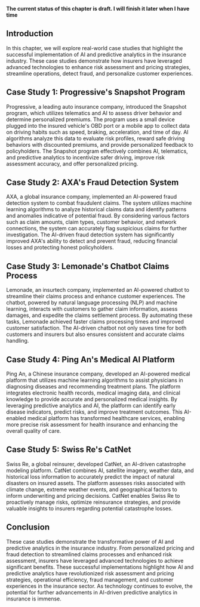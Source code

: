 **The current status of this chapter is draft. I will finish it later when I have time**

Introduction
------------

In this chapter, we will explore real-world case studies that highlight the successful implementation of AI and predictive analytics in the insurance industry. These case studies demonstrate how insurers have leveraged advanced technologies to enhance risk assessment and pricing strategies, streamline operations, detect fraud, and personalize customer experiences.

Case Study 1: Progressive's Snapshot Program
--------------------------------------------

Progressive, a leading auto insurance company, introduced the Snapshot program, which utilizes telematics and AI to assess driver behavior and determine personalized premiums. The program uses a small device plugged into the insured vehicle's OBD port or a mobile app to collect data on driving habits such as speed, braking, acceleration, and time of day. AI algorithms analyze this data to evaluate risk profiles, reward safe driving behaviors with discounted premiums, and provide personalized feedback to policyholders. The Snapshot program effectively combines AI, telematics, and predictive analytics to incentivize safer driving, improve risk assessment accuracy, and offer personalized pricing.

Case Study 2: AXA's Fraud Detection System
------------------------------------------

AXA, a global insurance company, implemented an AI-powered fraud detection system to combat fraudulent claims. The system utilizes machine learning algorithms to analyze historical claims data and identify patterns and anomalies indicative of potential fraud. By considering various factors such as claim amounts, claim types, customer behavior, and network connections, the system can accurately flag suspicious claims for further investigation. The AI-driven fraud detection system has significantly improved AXA's ability to detect and prevent fraud, reducing financial losses and protecting honest policyholders.

Case Study 3: Lemonade's Chatbot Claims Process
-----------------------------------------------

Lemonade, an insurtech company, implemented an AI-powered chatbot to streamline their claims process and enhance customer experiences. The chatbot, powered by natural language processing (NLP) and machine learning, interacts with customers to gather claim information, assess damages, and expedite the claims settlement process. By automating these tasks, Lemonade achieved faster claims processing times and improved customer satisfaction. The AI-driven chatbot not only saves time for both customers and insurers but also ensures consistent and accurate claims handling.

Case Study 4: Ping An's Medical AI Platform
-------------------------------------------

Ping An, a Chinese insurance company, developed an AI-powered medical platform that utilizes machine learning algorithms to assist physicians in diagnosing diseases and recommending treatment plans. The platform integrates electronic health records, medical imaging data, and clinical knowledge to provide accurate and personalized medical insights. By leveraging predictive analytics and AI, the platform can identify early disease indicators, predict risks, and improve treatment outcomes. This AI-enabled medical platform has transformed healthcare services, enabling more precise risk assessment for health insurance and enhancing the overall quality of care.

Case Study 5: Swiss Re's CatNet
-------------------------------

Swiss Re, a global reinsurer, developed CatNet, an AI-driven catastrophe modeling platform. CatNet combines AI, satellite imagery, weather data, and historical loss information to accurately predict the impact of natural disasters on insured assets. The platform assesses risks associated with climate change, extreme weather events, and geographical factors to inform underwriting and pricing decisions. CatNet enables Swiss Re to proactively manage risks, optimize reinsurance strategies, and provide valuable insights to insurers regarding potential catastrophe losses.

Conclusion
----------

These case studies demonstrate the transformative power of AI and predictive analytics in the insurance industry. From personalized pricing and fraud detection to streamlined claims processes and enhanced risk assessment, insurers have leveraged advanced technologies to achieve significant benefits. These successful implementations highlight how AI and predictive analytics have revolutionized risk assessment and pricing strategies, operational efficiency, fraud management, and customer experiences in the insurance sector. As technology continues to evolve, the potential for further advancements in AI-driven predictive analytics in insurance is immense.

